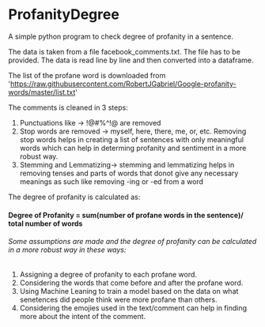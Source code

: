 # ProfanityDegree
A simple python program to check degree of profanity in a sentence.

The data is taken from a file facebook_comments.txt. The file has to be provided.
The data is read line by line and then converted into a dataframe.

The list of the profane word is downloaded from 'https://raw.githubusercontent.com/RobertJGabriel/Google-profanity-words/master/list.txt'

The comments is cleaned in 3 steps: 
1. Punctuations like -> !@#%^!@ are removed
2. Stop words are removed -> myself, here, there, me, or, etc. Removing stop words helps in creating a list of sentences with only meaningful words which can help in determing profanity and sentiment in a more robust way.
3. Stemming and Lemmatizing-> stemming and lemmatizing helps in removing tenses and parts of words that donot give any necessary meanings as such like removing -ing or -ed from a word

The degree of profanity is calculated as:

#### Degree of Profanity = sum(number of profane words in the sentence)/ total number of words

###### Some assumptions are made and the degree of profanity can be calculated in a more robust way in these ways:
1. Assigning a degree of profanity to each profane word.
2. Considering the words that come before and after the profane word.
3. Using Machine Leaning to train a model based on the data on what senetences did people think were more profane than others.
4. Considering the emojies used in the text/comment can help in finding more about the intent of the comment.
